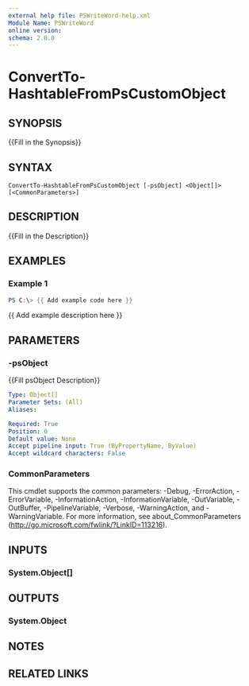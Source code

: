 ```yaml
---
external help file: PSWriteWord-help.xml
Module Name: PSWriteWord
online version:
schema: 2.0.0
---
```


# ConvertTo-HashtableFromPsCustomObject

## SYNOPSIS
{{Fill in the Synopsis}}

## SYNTAX

```
ConvertTo-HashtableFromPsCustomObject [-psObject] <Object[]> [<CommonParameters>]
```

## DESCRIPTION
{{Fill in the Description}}

## EXAMPLES

### Example 1
```powershell
PS C:\> {{ Add example code here }}
```

{{ Add example description here }}

## PARAMETERS

### -psObject
{{Fill psObject Description}}

```yaml
Type: Object[]
Parameter Sets: (All)
Aliases:

Required: True
Position: 0
Default value: None
Accept pipeline input: True (ByPropertyName, ByValue)
Accept wildcard characters: False
```

### CommonParameters
This cmdlet supports the common parameters: -Debug, -ErrorAction, -ErrorVariable, -InformationAction, -InformationVariable, -OutVariable, -OutBuffer, -PipelineVariable, -Verbose, -WarningAction, and -WarningVariable. For more information, see about_CommonParameters (http://go.microsoft.com/fwlink/?LinkID=113216).

## INPUTS

### System.Object[]

## OUTPUTS

### System.Object
## NOTES

## RELATED LINKS
